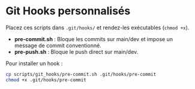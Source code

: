 # Git Hooks personnalisés

Placez ces scripts dans `.git/hooks/` et rendez-les exécutables (`chmod +x`).

- **pre-commit.sh** : Bloque les commits sur main/dev et impose un message de commit conventionné.
- **pre-push.sh** : Bloque le push direct sur main/dev.

Pour installer un hook :
```bash
cp scripts/git_hooks/pre-commit.sh .git/hooks/pre-commit
chmod +x .git/hooks/pre-commit
```
